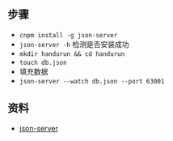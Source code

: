 ## 步骤

- `cnpm install -g json-server`
- `json-server -h` 检测是否安装成功
- `mkdir handurun && cd handurun`
- `touch db.json`
- 填充数据
- `json-server --watch db.json --port 63001`

## 资料
- [json-server](https://github.com/typicode/json-server)